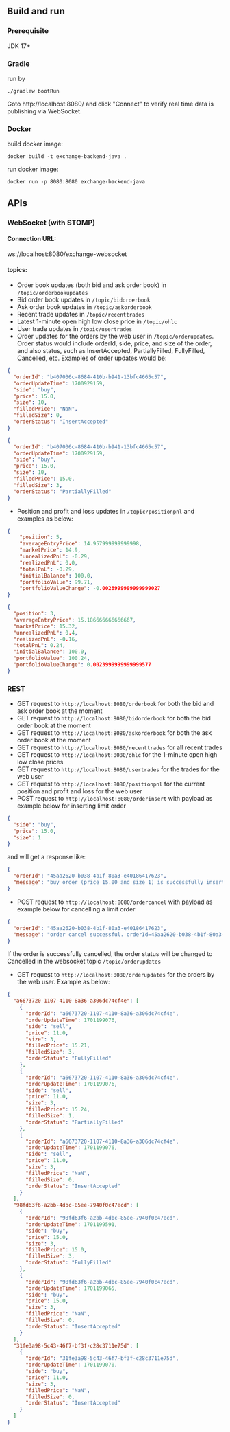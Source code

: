 ## Build and run

### Prerequisite

JDK 17+

### Gradle

run by 

```shell
./gradlew bootRun
```

Goto http://localhost:8080/ and click "Connect" to verify real time data is publishing via WebSocket.

### Docker

build docker image:

```
docker build -t exchange-backend-java .
```

run docker image:

```
docker run -p 8080:8080 exchange-backend-java
```

## APIs

### WebSocket (with STOMP)

#### Connection URL:

ws://localhost:8080/exchange-websocket

#### topics:

- Order book updates (both bid and ask order book) in `/topic/orderbookupdates`
- Bid order book updates in `/topic/bidorderbook`
- Ask order book updates in `/topic/askorderbook`
- Recent trade updates in `/topic/recenttrades`
- Latest 1-minute open high low close price in `/topic/ohlc`
- User trade updates in `/topic/usertrades`
- Order updates for the orders by the web user in `/topic/orderupdates`. Order status would include orderId, side, price, and size of the order, and also status, such as InsertAccepted, PartiallyFilled, FullyFilled, Cancelled, etc. Examples of order updates would be:

```json
{
  "orderId": "b407036c-8684-410b-b941-13bfc4665c57",
  "orderUpdateTime": 1700929159,
  "side": "buy",
  "price": 15.0,
  "size": 10,
  "filledPrice": "NaN",
  "filledSize": 0,
  "orderStatus": "InsertAccepted"
}
```

```json
{
  "orderId": "b407036c-8684-410b-b941-13bfc4665c57",
  "orderUpdateTime": 1700929159,
  "side": "buy",
  "price": 15.0,
  "size": 10,
  "filledPrice": 15.0,
  "filledSize": 3,
  "orderStatus": "PartiallyFilled"
}
```

- Position and profit and loss updates in `/topic/positionpnl` and examples as below:

```json
{
    "position": 5,
    "averageEntryPrice": 14.957999999999998,
    "marketPrice": 14.9,
    "unrealizedPnL": -0.29,
    "realizedPnL": 0.0,
    "totalPnL": -0.29,
    "initialBalance": 100.0,
    "portfolioValue": 99.71,
    "portfolioValueChange": -0.0028999999999999027
}
```

```json
{
  "position": 3,
  "averageEntryPrice": 15.186666666666667,
  "marketPrice": 15.32,
  "unrealizedPnL": 0.4,
  "realizedPnL": -0.16,
  "totalPnL": 0.24,
  "initialBalance": 100.0,
  "portfolioValue": 100.24,
  "portfolioValueChange": 0.0023999999999999577
}
```

### REST

- GET request to `http://localhost:8080/orderbook` for both the bid and ask order book at the moment
- GET request to `http://localhost:8080/bidorderbook` for both the bid order book at the moment
- GET request to `http://localhost:8080/askorderbook` for both the ask order book at the moment
- GET request to `http://localhost:8080/recenttrades` for all recent trades
- GET request to `http://localhost:8080/ohlc` for the 1-minute open high low close prices
- GET request to `http://localhost:8080/usertrades` for the trades for the web user
- GET request to `http://localhost:8080/positionpnl` for the current position and profit and loss for the web user
- POST request to `http://localhost:8080/orderinsert` with payload as example below for inserting limit order
```json
{
  "side": "buy",
  "price": 15.0,
  "size": 1
}
```

and will get a response like:

```json
{
  "orderId": "45aa2620-b038-4b1f-80a3-e40186417623",
  "message": "buy order (price 15.00 and size 1) is successfully inserted"
}
```

- POST request to `http://localhost:8080/ordercancel` with payload as example below for cancelling a limit order

```json
{
  "orderId": "45aa2620-b038-4b1f-80a3-e40186417623",
  "message": "order cancel successful. orderId=45aa2620-b038-4b1f-80a3-e40186417623"
}
```

If the order is successfully cancelled, the order status will be changed to Cancelled in the websocket topic `/topic/orderupdates`

- GET request to `http://localhost:8080/orderupdates` for the orders by the web user. Example as below:

```json
{
  "a6673720-1107-4110-8a36-a306dc74cf4e": [
    {
      "orderId": "a6673720-1107-4110-8a36-a306dc74cf4e",
      "orderUpdateTime": 1701199076,
      "side": "sell",
      "price": 11.0,
      "size": 3,
      "filledPrice": 15.21,
      "filledSize": 3,
      "orderStatus": "FullyFilled"
    },
    {
      "orderId": "a6673720-1107-4110-8a36-a306dc74cf4e",
      "orderUpdateTime": 1701199076,
      "side": "sell",
      "price": 11.0,
      "size": 3,
      "filledPrice": 15.24,
      "filledSize": 1,
      "orderStatus": "PartiallyFilled"
    },
    {
      "orderId": "a6673720-1107-4110-8a36-a306dc74cf4e",
      "orderUpdateTime": 1701199076,
      "side": "sell",
      "price": 11.0,
      "size": 3,
      "filledPrice": "NaN",
      "filledSize": 0,
      "orderStatus": "InsertAccepted"
    }
  ],
  "98fd63f6-a2bb-4dbc-85ee-7940f0c47ecd": [
    {
      "orderId": "98fd63f6-a2bb-4dbc-85ee-7940f0c47ecd",
      "orderUpdateTime": 1701199591,
      "side": "buy",
      "price": 15.0,
      "size": 3,
      "filledPrice": 15.0,
      "filledSize": 3,
      "orderStatus": "FullyFilled"
    },
    {
      "orderId": "98fd63f6-a2bb-4dbc-85ee-7940f0c47ecd",
      "orderUpdateTime": 1701199065,
      "side": "buy",
      "price": 15.0,
      "size": 3,
      "filledPrice": "NaN",
      "filledSize": 0,
      "orderStatus": "InsertAccepted"
    }
  ],
  "31fe3a98-5c43-46f7-bf3f-c28c3711e75d": [
    {
      "orderId": "31fe3a98-5c43-46f7-bf3f-c28c3711e75d",
      "orderUpdateTime": 1701199070,
      "side": "buy",
      "price": 11.0,
      "size": 3,
      "filledPrice": "NaN",
      "filledSize": 0,
      "orderStatus": "InsertAccepted"
    }
  ]
}
```